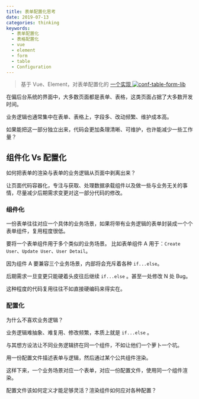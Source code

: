 ```yaml
---
title: 表单配置化思考
date: 2019-07-13
categories: thinking
keywords:
  - 表单配置化
  - 表格配置化
  - vue
  - element
  - form
  - table
  - Configuration
---
```




> 基于 Vue、Element，对表单配置化的 [一个实现 ![conf-table-form-lib](https://img.shields.io/github/stars/maggie-wayne/conf-table-form-lib.svg?style=social)](https://github.com/maggie-wayne/conf-table-form-lib)



在偏后台系统的界面中，大多数页面都是表单、表格，这类页面占据了大多数开发时间。

业务逻辑也通常集中在表单、表格上，字段多、改动频繁、维护成本高。

如果能把这一部分独立出来，代码会更加条理清晰、可维护，也许能减少一些工作量？



## 组件化 Vs 配置化

如何把表单的渲染与表单的业务逻辑从页面中剥离出来？

让页面代码容器化，专注与获取、处理数据承载组件以及做一些与业务无关的事情，尽量减少后期需求变更对这一部分代码的修改。




### ~~组件化~~

一份表单往往对应一个具体的业务场景，如果将带有业务逻辑的表单封装成一个个表单组件，复用程度很低。

要将一个表单组件用于多个类似的业务场景。
比如表单组件 A 用于：`Create User`、`Update User`、`User Detail`。

因为组件 A 要兼容三个业务场景，内部将会充斥着各种 `if...else`。

后期需求一旦变更只能硬着头皮往后继续 `if...else` 。甚至一处修改 N 处 Bug。

这种程度的代码复用往往不如直接硬编码来得实在。




### 配置化

为什么不喜欢业务逻辑？

业务逻辑难抽象、难复用、修改频繁，本质上就是 `if...else` 。

与其想方设法让不同业务逻辑挤在同一个组件，不如让他们一个萝卜一个坑。

用一份配置文件描述表单与逻辑，然后通过某个公共组件渲染。

这样下来，一个业务场景对应一个表单，对应一份配置文件，使用同一个组件渲染。

配置文件该如何定义才能足够灵活？渲染组件如何应对各种配置？
